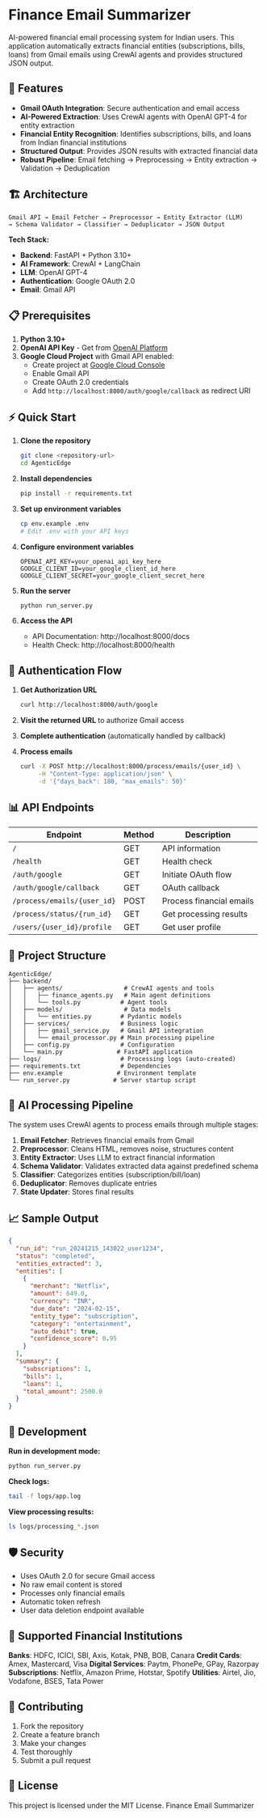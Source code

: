 # Finance Email Summarizer

AI-powered financial email processing system for Indian users. This application automatically extracts financial entities (subscriptions, bills, loans) from Gmail emails using CrewAI agents and provides structured JSON output.

## 🚀 Features

- **Gmail OAuth Integration**: Secure authentication and email access
- **AI-Powered Extraction**: Uses CrewAI agents with OpenAI GPT-4 for entity extraction
- **Financial Entity Recognition**: Identifies subscriptions, bills, and loans from Indian financial institutions
- **Structured Output**: Provides JSON results with extracted financial data
- **Robust Pipeline**: Email fetching → Preprocessing → Entity extraction → Validation → Deduplication

## 🏗️ Architecture

```
Gmail API → Email Fetcher → Preprocessor → Entity Extractor (LLM) 
→ Schema Validator → Classifier → Deduplicator → JSON Output
```

**Tech Stack:**
- **Backend**: FastAPI + Python 3.10+
- **AI Framework**: CrewAI + LangChain
- **LLM**: OpenAI GPT-4
- **Authentication**: Google OAuth 2.0
- **Email**: Gmail API

## 📋 Prerequisites

1. **Python 3.10+**
2. **OpenAI API Key** - Get from [OpenAI Platform](https://platform.openai.com/api-keys)
3. **Google Cloud Project** with Gmail API enabled:
   - Create project at [Google Cloud Console](https://console.cloud.google.com/)
   - Enable Gmail API
   - Create OAuth 2.0 credentials
   - Add `http://localhost:8000/auth/google/callback` as redirect URI

## ⚡ Quick Start

1. **Clone the repository**
   ```bash
   git clone <repository-url>
   cd AgenticEdge
   ```

2. **Install dependencies**
   ```bash
   pip install -r requirements.txt
   ```

3. **Set up environment variables**
   ```bash
   cp env.example .env
   # Edit .env with your API keys
   ```

4. **Configure environment variables**
   ```env
   OPENAI_API_KEY=your_openai_api_key_here
   GOOGLE_CLIENT_ID=your_google_client_id_here
   GOOGLE_CLIENT_SECRET=your_google_client_secret_here
   ```

5. **Run the server**
   ```bash
   python run_server.py
   ```

6. **Access the API**
   - API Documentation: http://localhost:8000/docs
   - Health Check: http://localhost:8000/health

## 🔐 Authentication Flow

1. **Get Authorization URL**
   ```bash
   curl http://localhost:8000/auth/google
   ```

2. **Visit the returned URL** to authorize Gmail access

3. **Complete authentication** (automatically handled by callback)

4. **Process emails**
   ```bash
   curl -X POST http://localhost:8000/process/emails/{user_id} \
        -H "Content-Type: application/json" \
        -d '{"days_back": 180, "max_emails": 50}'
   ```

## 📊 API Endpoints

| Endpoint | Method | Description |
|----------|--------|-------------|
| `/` | GET | API information |
| `/health` | GET | Health check |
| `/auth/google` | GET | Initiate OAuth flow |
| `/auth/google/callback` | GET | OAuth callback |
| `/process/emails/{user_id}` | POST | Process financial emails |
| `/process/status/{run_id}` | GET | Get processing results |
| `/users/{user_id}/profile` | GET | Get user profile |

## 📁 Project Structure

```
AgenticEdge/
├── backend/
│   ├── agents/                 # CrewAI agents and tools
│   │   ├── finance_agents.py   # Main agent definitions
│   │   └── tools.py           # Agent tools
│   ├── models/                 # Data models
│   │   └── entities.py        # Pydantic models
│   ├── services/              # Business logic
│   │   ├── gmail_service.py   # Gmail API integration
│   │   └── email_processor.py # Main processing pipeline
│   ├── config.py              # Configuration
│   └── main.py               # FastAPI application
├── logs/                      # Processing logs (auto-created)
├── requirements.txt           # Dependencies
├── env.example               # Environment template
└── run_server.py            # Server startup script
```

## 🧠 AI Processing Pipeline

The system uses CrewAI agents to process emails through multiple stages:

1. **Email Fetcher**: Retrieves financial emails from Gmail
2. **Preprocessor**: Cleans HTML, removes noise, structures content
3. **Entity Extractor**: Uses LLM to extract financial information
4. **Schema Validator**: Validates extracted data against predefined schema
5. **Classifier**: Categorizes entities (subscription/bill/loan)
6. **Deduplicator**: Removes duplicate entries
7. **State Updater**: Stores final results

## 📈 Sample Output

```json
{
  "run_id": "run_20241215_143022_user1234",
  "status": "completed",
  "entities_extracted": 3,
  "entities": [
    {
      "merchant": "Netflix",
      "amount": 649.0,
      "currency": "INR",
      "due_date": "2024-02-15",
      "entity_type": "subscription",
      "category": "entertainment",
      "auto_debit": true,
      "confidence_score": 0.95
    }
  ],
  "summary": {
    "subscriptions": 1,
    "bills": 1,
    "loans": 1,
    "total_amount": 2500.0
  }
}
```

## 🔧 Development

**Run in development mode:**
```bash
python run_server.py
```

**Check logs:**
```bash
tail -f logs/app.log
```

**View processing results:**
```bash
ls logs/processing_*.json
```

## 🛡️ Security

- Uses OAuth 2.0 for secure Gmail access
- No raw email content is stored
- Processes only financial emails
- Automatic token refresh
- User data deletion endpoint available

## 📝 Supported Financial Institutions

**Banks**: HDFC, ICICI, SBI, Axis, Kotak, PNB, BOB, Canara
**Credit Cards**: Amex, Mastercard, Visa
**Digital Services**: Paytm, PhonePe, GPay, Razorpay
**Subscriptions**: Netflix, Amazon Prime, Hotstar, Spotify
**Utilities**: Airtel, Jio, Vodafone, BSES, Tata Power

## 🤝 Contributing

1. Fork the repository
2. Create a feature branch
3. Make your changes
4. Test thoroughly
5. Submit a pull request

## 📄 License

This project is licensed under the MIT License.
Finance Email Summarizer
